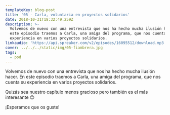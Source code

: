 ```yaml
---
templateKey: blog-post
title: '05 - Carla, voluntaria en proyectos solidarios'
date: 2018-10-31T18:32:49.259Z
description: >-
  Volvemos de nuevo con una entrevista que nos ha hecho mucha ilusión hacer. En
  este episodio traemos a Carla, una amiga del programa, que nos cuenta su
  experiencia en varios proyectos solidarios.
linkaudio: 'https://api.spreaker.com/v2/episodes/16095512/download.mp3'
cover: ../../../static/img/05-fiambrera.jpg
tags:
  - pod
---
```

Volvemos de nuevo con una entrevista que nos ha hecho mucha ilusión hacer. En este episodio traemos a Carla, una amiga del programa, que nos cuenta su experiencia en varios proyectos solidarios.



Quizás sea nuestro capítulo menos gracioso pero también es el más interesante 😉



¡Esperamos que os guste!
